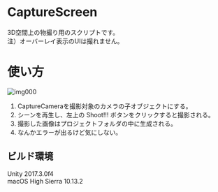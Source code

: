 # CaptureScreen
3D空間上の物撮り用のスクリプトです。<br>
注）オーバーレイ表示のUIは撮れません。<br>

# 使い方
![img000](https://i.imgur.com/z4kQXoq.png)<br>
1. CaptureCameraを撮影対象のカメラの子オブジェクトにする。<br>
2. シーンを再生し、左上の Shoot!!! ボタンをクリックすると撮影される。<br>
3. 撮影した画像はプロジェクトフォルダの中に生成される。<br>
4. なんかエラーが出るけど気にしない。<br>

## ビルド環境<br>
Unity 2017.3.0f4<br>
macOS High Sierra 10.13.2
